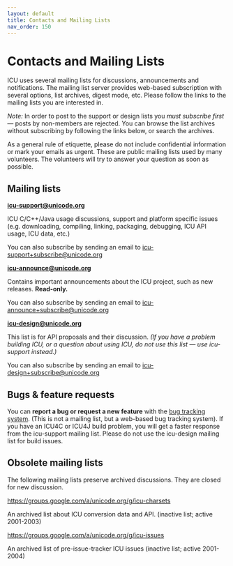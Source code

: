 ```yaml
---
layout: default
title: Contacts and Mailing Lists
nav_order: 150
---
```


<!--
© 2025 and later: Unicode, Inc. and others.
License & terms of use: http://www.unicode.org/copyright.html
-->

# Contacts and Mailing Lists

ICU uses several mailing lists for discussions, announcements and notifications. The mailing list server provides web-based subscription with several options, list archives, digest mode, etc. Please follow the links to the mailing lists you are interested in.

*Note:* In order to post to the support or design lists you *must subscribe first* — posts by non-members are rejected. You can browse the list archives without subscribing by following the links below, or search the archives.

As a general rule of etiquette, please do not include confidential information or mark your emails as urgent. These are public mailing lists used by many volunteers. The volunteers will try to answer your question as soon as possible.

## Mailing lists

**[icu-support@unicode.org](https://groups.google.com/a/unicode.org/g/icu-support)**

ICU C/C++/Java usage discussions, support and platform specific issues (e.g. downloading, compiling, linking, packaging, debugging, ICU API usage, ICU data, etc.)

You can also subscribe by sending an email to icu-support+subscribe@unicode.org

**[icu-announce@unicode.org](https://groups.google.com/a/unicode.org/g/icu-announce)**

Contains important announcements about the ICU project, such as new releases. **Read-only.**

You can also subscribe by sending an email to icu-announce+subscribe@unicode.org

**[icu-design@unicode.org](https://groups.google.com/a/unicode.org/g/icu-design)**

This list is for API proposals and their discussion. *(If you have a problem building ICU, or a question about using ICU, do not use this list — use icu-support instead.)*

You can also subscribe by sending an email to icu-design+subscribe@unicode.org

## Bugs & feature requests

You can **report a bug or request a new feature** with the [bug tracking system](https://icu.unicode.org/bugs). (This is not a mailing list, but a web-based bug tracking system). If you have an ICU4C or ICU4J build problem, you will get a faster response from the icu-support mailing list. Please do not use the icu-design mailing list for build issues.

## Obsolete mailing lists

The following mailing lists preserve archived discussions. They are closed for new discussion.

https://groups.google.com/a/unicode.org/g/icu-charsets

An archived list about ICU conversion data and API. (inactive list; active 2001-2003)

https://groups.google.com/a/unicode.org/g/icu-issues

An archived list of pre-issue-tracker ICU issues (inactive list; active 2001-2004)